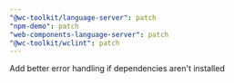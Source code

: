 ```yaml
---
"@wc-toolkit/language-server": patch
"npm-demo": patch
"web-components-language-server": patch
"@wc-toolkit/wclint": patch
---
```


Add better error handling if dependencies aren't installed
